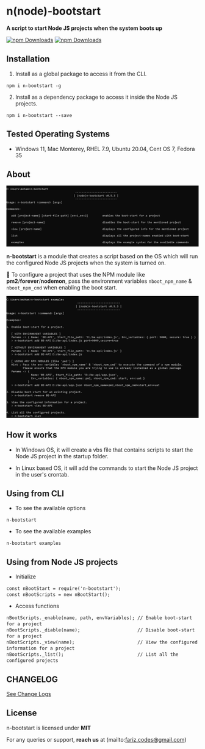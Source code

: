 # n(node)-bootstart
**A script to start Node JS projects when the system boots up**

[![npm Downloads](https://img.shields.io/npm/dm/n-bootstart.svg?style=flat-square)](https://www.npmjs.com/package/n-bootstart)
[![npm Downloads](https://img.shields.io/npm/dy/n-bootstart.svg?style=flat-square)](https://www.npmjs.com/package/n-bootstart)

## Installation

1. Install as a global package to access it from the CLI.

```
npm i n-bootstart -g
```

2. Install as a dependency package to access it inside the Node JS projects.

```
npm i n-bootstart --save
```

## Tested Operating Systems

- Windows 11, Mac Monterey, RHEL 7.9, Ubuntu 20.04, Cent OS 7, Fedora 35

## About

<img src="https://github.com/fariz-codes/npm-images/blob/master/n-bootstart/cli.png?raw=true" alt="CLI Options">


**n-bootstart** is a module that creates a script based on the OS which will run the configured Node JS projects when the system is turned on.

:pushpin: To configure a project that uses the NPM module like **pm2**/**forever**/**nodemon**, pass the environment variables `nboot_npm_name` & `nboot_npm_cmd` when enabling the boot start.

<img src="https://github.com/fariz-codes/npm-images/blob/master/n-bootstart/examples.png?raw=true" alt="CLI Examples">

## How it works

- In Windows OS, it will create a vbs file that contains scripts to start the Node JS project in the startup folder.

- In Linux based OS, it will add the commands to start the Node JS project in the user's crontab.

## Using from CLI

- To see the available options

```
n-bootstart
```

- To see the available examples

```
n-bootstart examples
```

## Using from Node JS projects

- Initialize

```
const nBootStart = require('n-bootstart');
const nBootScripts = new nBootStart();
```

- Access functions

```
nBootScripts._enable(name, path, envVariables); // Enable boot-start for a project
nBootScripts._diable(name);                     // Disable boot-start for a project
nBootScripts._view(name);                       // View the configured information for a project
nBootScripts._list();                           // List all the configured projects
```

## CHANGELOG

[See Change Logs](https://github.com/fariz-codes/n-bootstart/blob/main/CHANGELOG.md)

## License

n-bootstart is licensed under **MIT**

For any queries or support, **reach us** at (mailto:fariz.codes@gmail.com)